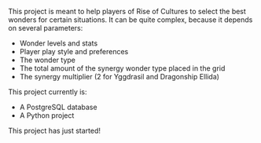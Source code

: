 This project is meant to help players of Rise of Cultures to select the best wonders for certain situations.
It can be quite complex, because it depends on several parameters:
- Wonder levels and stats
- Player play style and preferences
- The wonder type
- The total amount of the synergy wonder type placed in the grid
- The synergy multiplier (2 for Yggdrasil and Dragonship Ellida)

This project currently is:
- A PostgreSQL database
- A Python project


This project has just started!

